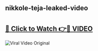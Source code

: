 ## nikkole-teja-leaked-video 

# <h2><a href="http://freeplayer.one?title=nikkole-teja-leaked-video&ref=21J">🔗 Click to Watch 👉🔴 VIDEO</a></h2>

<a href="http://freeplayer.one?title=nikkole-teja-leaked-video&ref=21J" rel="nofollow" data-target="animated-image.originalLink"><img src="https://i.ibb.co.com/xMMVF88/686577567.gif" alt="Viral Video Original" style="max-width: 100%; display: inline-block;" data-target="animated-image.originalImage"></a>

